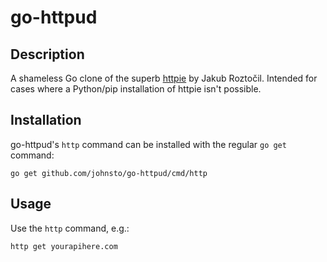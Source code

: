 # go-httpud

## Description

A shameless Go clone of the superb [httpie](https://github.com/jkbrzt/httpie) by Jakub Roztočil. Intended for cases where a Python/pip installation of httpie isn't possible.

## Installation

go-httpud's `http` command can be installed with the regular `go get` command:

    go get github.com/johnsto/go-httpud/cmd/http

## Usage

Use the `http` command, e.g.:

    http get yourapihere.com


